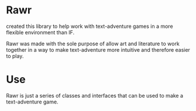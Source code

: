 # Rawr 

created this library to help work with text-adventure games in a more flexible environment than IF.

Rawr was made with the sole purpose of allow art and literature to work together in a way to make text-adventure more intuitive and therefore easier to play.

# Use

Rawr is just a series of classes and interfaces that can be used to make a text-adventure game. 
